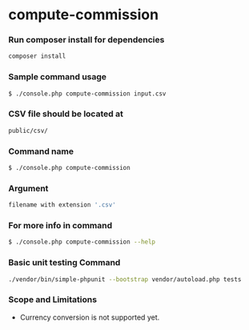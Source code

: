 # compute-commission

### Run composer install for dependencies
```sh
composer install
```

### Sample command usage
```sh
$ ./console.php compute-commission input.csv
```

### CSV file should be located at
```sh
public/csv/
```

### Command name
```sh
$ ./console.php compute-commission
```

### Argument
```sh
filename with extension '.csv'
```

### For more info in command
```sh
$ ./console.php compute-commission --help
```

### Basic unit testing Command
```sh
./vendor/bin/simple-phpunit --bootstrap vendor/autoload.php tests
```

### Scope and Limitations
- Currency conversion is not supported yet.